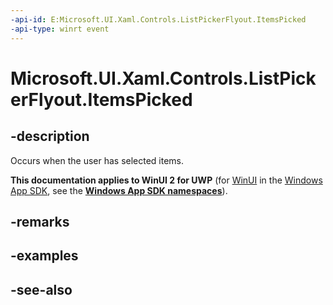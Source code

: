 ```yaml
---
-api-id: E:Microsoft.UI.Xaml.Controls.ListPickerFlyout.ItemsPicked
-api-type: winrt event
---
```


<!-- Event syntax
public event Windows.Foundation.TypedEventHandler ItemsPicked<Windows.UI.Xaml.Controls.ListPickerFlyout,  Windows.UI.Xaml.Controls.ItemsPickedEventArgs>
-->

# Microsoft.UI.Xaml.Controls.ListPickerFlyout.ItemsPicked

## -description
Occurs when the user has selected items.

**This documentation applies to WinUI 2 for UWP** (for [WinUI](/windows/apps/winui/winui3/) in the [Windows App SDK](/windows/apps/windows-app-sdk/), see the **[Windows App SDK namespaces](/windows/windows-app-sdk/api/winrt/)**).

## -remarks

## -examples

## -see-also
